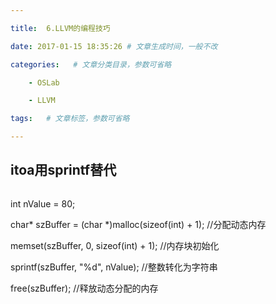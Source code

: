 ```yaml
---

title:  6.LLVM的编程技巧

date: 2017-01-15 18:35:26 # 文章生成时间，一般不改

categories:   # 文章分类目录，参数可省略

    - OSLab

    - LLVM

tags:   # 文章标签，参数可省略

---
```


## itoa用sprintf替代
```bash
```
int nValue = 80;

char* szBuffer = (char *)malloc(sizeof(int) + 1);  //分配动态内存

memset(szBuffer, 0, sizeof(int) + 1);              //内存块初始化

sprintf(szBuffer, "%d", nValue);                  //整数转化为字符串

free(szBuffer);                                    //释放动态分配的内存
```



















